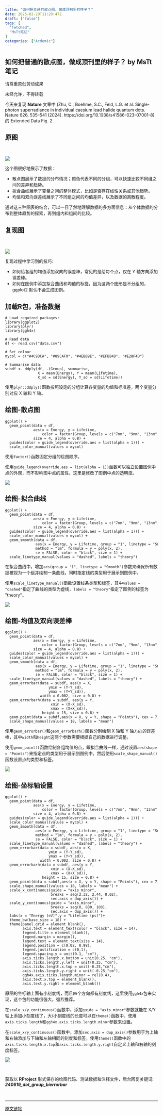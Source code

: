 ```yaml
---
title: "如何把普通的散点图，做成顶刊里的样子？"
date: 2025-02-20T11:20:47Z
draft: ["false"]
tags: [
  "fetched",
  "MsTt笔记"
]
categories: ["Acdemic"]
---
```

如何把普通的散点图，做成顶刊里的样子？ by MsTt笔记
------
<div><section data-tool="markdown2wechat编辑器" data-website="https://aizhuanqian.com"><section data-mpa-powered-by="yiban.io"><span>请尊重原创劳动成果</span></section><p><span>未经允许，不得转载</span></p><p data-tool="mdnice编辑器">今天来复现 <strong>Nature</strong> 文章中 (Zhu, C., Boehme, S.C., Feld, L.G. et al. Single-photon superradiance in individual caesium lead halide quantum dots. Nature 626, 535–541 (2024). https://doi.org/10.1038/s41586-023-07001-8) 的 Extended Data Fig. 2</p><h2 data-tool="mdnice编辑器"><span></span><span>原图</span></h2><section><br></section><p><img data-galleryid="" data-imgfileid="100000168" data-ratio="0.8062157221206582" data-s="300,640" data-src="https://mmbiz.qpic.cn/mmbiz_png/mEOTibibBIwKLJKlunagss8URHMlZddWAOtbC0n6tfWILt9lz0u4AicIWEr26L2ia64XYFRzwtOoILJ4v0teY8FjYw/640?wx_fmt=png&amp;from=appmsg" data-type="png" data-w="547" src="https://mmbiz.qpic.cn/mmbiz_png/mEOTibibBIwKLJKlunagss8URHMlZddWAOtbC0n6tfWILt9lz0u4AicIWEr26L2ia64XYFRzwtOoILJ4v0teY8FjYw/640?wx_fmt=png&amp;from=appmsg"></p><p data-tool="mdnice编辑器">这个图很好地展示了数据：</p><ul data-tool="mdnice编辑器"><li><section>散点图展示了数据的分布情况；颜色代表不同的分组，可以快速比较不同组之间的差异和趋势。</section></li><li><section>拟合曲线展示了变量之间的整体模式，比如是否存在线性关系或其他趋势。</section></li><li><section>均值和双向误差线展示了不同组之间的均值差异，以及数据的离散程度。</section></li></ul><p data-tool="mdnice编辑器">通过这三种图表的结合，可以一目了然地理解数据的多方面信息：从个体数据的分布到整体趋势的探索，再到组内和组间的比较。</p><h2 data-tool="mdnice编辑器"><span></span><span>复现图</span></h2><section><br></section><p><img data-galleryid="" data-imgfileid="100000169" data-ratio="0.848297213622291" data-s="300,640" data-src="https://mmbiz.qpic.cn/mmbiz_png/mEOTibibBIwKLJKlunagss8URHMlZddWAOvahukry8RsBq4QLr3ftaIm2CySZXm4aRcibHwcNwUZ6bu9d1siaWreUA/640?wx_fmt=png&amp;from=appmsg" data-type="png" data-w="646" src="https://mmbiz.qpic.cn/mmbiz_png/mEOTibibBIwKLJKlunagss8URHMlZddWAOvahukry8RsBq4QLr3ftaIm2CySZXm4aRcibHwcNwUZ6bu9d1siaWreUA/640?wx_fmt=png&amp;from=appmsg"></p><p data-tool="mdnice编辑器">复现过程中学习到的技巧:</p><ul data-tool="mdnice编辑器"><li><section>如何给各组的均值添加双向的误差棒，常见的是给每个点，仅在 Y 轴方向添加误差棒。</section></li><li><section>如何在图例中添加拟合曲线和均值的标签，因为这两个图形是不分组的，ggplot2 默认不会生成图例。</section></li></ul><h2 data-tool="mdnice编辑器"><span></span><span>加载R包，准备数据</span></h2><pre data-tool="mdnice编辑器"><code><span># Load required packages:</span><br><span>library</span>(ggplot2)<br><span>library</span>(plyr)<br><span>library</span>(ggh4x)<br><br><span># Read data</span><br>df &lt;- read.csv(<span>"data.csv"</span>)<br><br><span># Set colour</span><br>mycol = c(<span>"#4C9DCA"</span>, <span>"#89CAF0"</span>, <span>"#4EBB9E"</span>, <span>"#EFBB4D"</span>, <span>"#E28F4D"</span>)<br><br><span># Summarise data:</span><br>subdf &lt;- ddply(df, .(Group), summarise, <br>               X = mean(Energy), Y = mean(Lifetime), <br>               X_sd = sd(Energy), Y_sd = sd(Lifetime))<br></code></pre><p data-tool="mdnice编辑器">使用<code>plyr::ddply()</code>函数按照设定的分组计算各变量的均值和标准差，两个变量分别对应 X 轴和 Y 轴。</p><h2 data-tool="mdnice编辑器"><span></span><span>绘图-散点图</span></h2><pre data-tool="mdnice编辑器"><code>ggplot() +<br>  geom_point(data = df, <br>             aes(x = Energy, y = Lifetime, <br>                 color = factor(Group, levels = c(<span>"7nm"</span>, <span>"9nm"</span>, <span>"13nm"</span>, <span>"16nm"</span>, <span>"23nm"</span>))), <br>             size = <span>4</span>, alpha = <span>0.8</span>) +<br>  guides(color = guide_legend(override.aes = list(alpha = <span>1</span>))) + <br>  scale_color_manual(values = mycol)<br></code></pre><p data-tool="mdnice编辑器">使用<code>factor()</code>函数固定分组的绘图顺序。</p><p data-tool="mdnice编辑器">使用<code>guide_legend(override.aes = list(alpha = 1))</code>函数可以独立设置图例中点的外观，而不影响图中点的属性，这里是修改了图例中点的透明度。</p><p><img data-galleryid="" data-imgfileid="100000170" data-ratio="0.7712691771269177" data-s="300,640" data-src="https://mmbiz.qpic.cn/mmbiz_png/mEOTibibBIwKLJKlunagss8URHMlZddWAOuhgc4mcY0lTUMlmwWfTMdVPM5n6ZdNk8n66yZUJVKpWEVfZYyY3MTQ/640?wx_fmt=png&amp;from=appmsg" data-type="png" data-w="717" src="https://mmbiz.qpic.cn/mmbiz_png/mEOTibibBIwKLJKlunagss8URHMlZddWAOuhgc4mcY0lTUMlmwWfTMdVPM5n6ZdNk8n66yZUJVKpWEVfZYyY3MTQ/640?wx_fmt=png&amp;from=appmsg"></p><h2 data-tool="mdnice编辑器"><span></span><span>绘图-拟合曲线</span></h2><pre data-tool="mdnice编辑器"><code>ggplot() +<br>  geom_point(data = df, <br>             aes(x = Energy, y = Lifetime, <br>                 color = factor(Group, levels = c(<span>"7nm"</span>, <span>"9nm"</span>, <span>"13nm"</span>, <span>"16nm"</span>, <span>"23nm"</span>))), <br>             size = <span>4</span>, alpha = <span>0.8</span>) +<br>  guides(color = guide_legend(override.aes = list(alpha = <span>1</span>))) + <br>  scale_color_manual(values = mycol) + <br>  geom_smooth(data = df, <br>              aes(x = Energy, y = Lifetime, group = <span>"1"</span>, linetype = <span>"Smooth"</span>), <br>              method = <span>"lm"</span>, formula = y ~ poly(x, <span>2</span>), <br>              se = <span>FALSE</span>, color = <span>"black"</span>, size = <span>1</span>) +<br>  scale_linetype_manual(values = <span>"dashed"</span>, labels = <span>"theory"</span>)<br></code></pre><p data-tool="mdnice编辑器">在拟合曲线中，增加<code>aes(group = "1", linetype = "Smooth")</code>参数来确保所有数据被视为一个组并绘制一条曲线，同时指定线的类型用于展示到图例中。</p><p data-tool="mdnice编辑器">使用<code>scale_linetype_manual()</code>函数设置线条类型和标签，其中<code>values = "dashed"</code>指定了曲线的类型为虚线，<code>labels = "theory"</code>指定了图例的标签为 "theory"。</p><p><img data-galleryid="" data-imgfileid="100000171" data-ratio="0.7755960729312763" data-s="300,640" data-src="https://mmbiz.qpic.cn/mmbiz_png/mEOTibibBIwKLJKlunagss8URHMlZddWAO4tw5iaFUXbWbuwG5Bd58XKLhYNqApK4SMyBGBf8G5TqMB1IKgwic85MA/640?wx_fmt=png&amp;from=appmsg" data-type="png" data-w="713" src="https://mmbiz.qpic.cn/mmbiz_png/mEOTibibBIwKLJKlunagss8URHMlZddWAO4tw5iaFUXbWbuwG5Bd58XKLhYNqApK4SMyBGBf8G5TqMB1IKgwic85MA/640?wx_fmt=png&amp;from=appmsg"></p><h2 data-tool="mdnice编辑器"><span></span><span>绘图-均值及双向误差棒</span></h2><pre data-tool="mdnice编辑器"><code>ggplot() +<br>  geom_point(data = df, <br>             aes(x = Energy, y = Lifetime, <br>                 color = factor(Group, levels = c(<span>"7nm"</span>, <span>"9nm"</span>, <span>"13nm"</span>, <span>"16nm"</span>, <span>"23nm"</span>))), <br>             size = <span>4</span>, alpha = <span>0.8</span>) +<br>  guides(color = guide_legend(override.aes = list(alpha = <span>1</span>))) + <br>  scale_color_manual(values = mycol) + <br>  geom_smooth(data = df, <br>              aes(x = Energy, y = Lifetime, group = <span>"1"</span>, linetype = <span>"Smooth"</span>), <br>              method = <span>"lm"</span>, formula = y ~ poly(x, <span>2</span>), <br>              se = <span>FALSE</span>, color = <span>"black"</span>, size = <span>1</span>) +<br>  scale_linetype_manual(values = <span>"dashed"</span>, labels = <span>"theory"</span>) + <br>  geom_errorbar(data = subdf, aes(x = X,<br>                    ymin = (Y-Y_sd), <br>                    ymax = (Y+Y_sd)), <br>                width = <span>0.002</span>, size = <span>0.8</span>) +<br>  geom_errorbarh(data = subdf, aes(y = Y, <br>                     xmin = (X-X_sd), <br>                     xmax = (X+X_sd)), <br>                 height = <span>15</span>, size = <span>0.8</span>) +<br>  geom_point(data = subdf,aes(x = X, y = Y, shape = <span>"Points"</span>), cex = <span>7</span>) +<br>  scale_shape_manual(values = <span>18</span>, labels = <span>"mean"</span>)<br></code></pre><p data-tool="mdnice编辑器">使用<code>geom_errorbar()</code>和<code>geom_errorbarh()</code>函数分别绘制 X 轴和 Y 轴方向的误差棒，其中<code>width</code>和<code>height</code>这两个参数需要根据自己的数据进行调整。</p><p data-tool="mdnice编辑器">使用<code>geom_point()</code>函数绘制各组均值的点，跟拟合曲线一样，通过设置<code>aes(shape = "Points")</code>来指定点的类型用于展示到图例中，然后使用<code>scale_shape_manual()</code>函数设置点的类型和标签。</p><p><img data-galleryid="" data-imgfileid="100000172" data-ratio="0.7759103641456583" data-s="300,640" data-src="https://mmbiz.qpic.cn/mmbiz_png/mEOTibibBIwKLJKlunagss8URHMlZddWAOXRVzb19ehuNWslelMpmZG7Ux9qRqs7CIcBaY3HR85rUOF0icS0HJ4Pw/640?wx_fmt=png&amp;from=appmsg" data-type="png" data-w="714" src="https://mmbiz.qpic.cn/mmbiz_png/mEOTibibBIwKLJKlunagss8URHMlZddWAOXRVzb19ehuNWslelMpmZG7Ux9qRqs7CIcBaY3HR85rUOF0icS0HJ4Pw/640?wx_fmt=png&amp;from=appmsg"></p><h2 data-tool="mdnice编辑器"><span></span><span>绘图-坐标轴设置</span></h2><pre data-tool="mdnice编辑器"><code>ggplot() +<br>  geom_point(data = df, <br>             aes(x = Energy, y = Lifetime, <br>                 color = factor(Group, levels = c(<span>"7nm"</span>, <span>"9nm"</span>, <span>"13nm"</span>, <span>"16nm"</span>, <span>"23nm"</span>))), <br>             size = <span>4</span>, alpha = <span>0.8</span>) +<br>  guides(color = guide_legend(override.aes = list(alpha = <span>1</span>))) + <br>  scale_color_manual(values = mycol) + <br>  geom_smooth(data = df, <br>              aes(x = Energy, y = Lifetime, group = <span>"1"</span>, linetype = <span>"Smooth"</span>), <br>              method = <span>"lm"</span>, formula = y ~ poly(x, <span>2</span>), <br>              se = <span>FALSE</span>, color = <span>"black"</span>, size = <span>1</span>) +<br>  scale_linetype_manual(values = <span>"dashed"</span>, labels = <span>"theory"</span>) + <br>  geom_errorbar(data = subdf, aes(x = X,<br>                    ymin = (Y-Y_sd), <br>                    ymax = (Y+Y_sd)), <br>                width = <span>0.002</span>, size = <span>0.8</span>) +<br>  geom_errorbarh(data = subdf, aes(y = Y, <br>                     xmin = (X-X_sd), <br>                     xmax = (X+X_sd)), <br>                 height = <span>15</span>, size = <span>0.8</span>) +<br>  geom_point(data = subdf,aes(x = X, y = Y, shape = <span>"Points"</span>), cex = <span>7</span>) +<br>  scale_shape_manual(values = <span>18</span>, labels = <span>"mean"</span>) +<br>  scale_x_continuous(guide = <span>"axis_minor"</span>,<br>                     breaks = seq(<span>2.32</span>, <span>2.44</span>, <span>0.02</span>), <br>                     sec.axis = dup_axis()) + <br>  scale_y_continuous(guide = <span>"axis_minor"</span>,<br>                     breaks = seq(<span>0</span>, <span>800</span>, <span>100</span>), <br>                     sec.axis = dup_axis()) + <br>  labs(x = <span>"Energy (eV)"</span>,y = <span>"Lifetime (ps)"</span>)+<br>  theme_bw(base_size = <span>18</span>) +<br>  theme(panel.grid = element_blank(),<br>        axis.text = element_text(color = <span>"black"</span>, size = <span>14</span>),<br>        legend.title = element_blank(),<br>        legend.margin = margin(),<br>        legend.text = element_text(size = <span>14</span>),<br>        legend.position = c(<span>0.02</span>, <span>0.98</span>), <br>        legend.justification = c(<span>0</span>,<span>1</span>),<br>        legend.spacing.y = unit(<span>0.1</span>, <span>"cm"</span>),<br>        axis.ticks.length.x.bottom = unit(<span>0.25</span>, <span>"cm"</span>),<br>        axis.ticks.length.y.left = unit(<span>0.25</span>, <span>"cm"</span>),<br>        axis.ticks.length.x.top = unit(-<span>0.25</span>,<span>"cm"</span>),<br>        axis.ticks.length.y.right = unit(-<span>0.25</span>,<span>"cm"</span>),<br>        ggh4x.axis.ticks.length.minor = rel(<span>0.4</span>),<br>        axis.text.x.top = element_blank(),<br>        axis.text.y.right = element_blank())<br></code></pre><p data-tool="mdnice编辑器">原图的坐标轴上面有小刻度线，而且四个方向都有刻度线，这里使用<code>ggh4x</code>包来实现，这个包的功能很强大，强烈推荐。</p><p data-tool="mdnice编辑器">在<code>scale_x/y_continuous()</code>函数中，添加<code>guide = "axis_minor"</code>参数就能在 X/Y 轴上添加小刻度线了，大/小刻度线的长度可以在<code>theme()</code>函数中，使用<code>axis.ticks.length</code>和<code>ggh4x.axis.ticks.length.minor</code>参数来设置。</p><p data-tool="mdnice编辑器">在<code>scale_x/y_continuous()</code>函数中，添加<code>sec.axis = dup_axis()</code>参数用于为上轴和右轴添加与下轴和左轴相同的刻度和标签。使用<code>theme()</code>函数中的<code>axis.ticks.length.x.top</code>和<code>axis.ticks.length.y.right</code>自定义上轴和右轴的刻度标签。</p><p><img data-galleryid="" data-imgfileid="100000173" data-ratio="0.8171262699564587" data-s="300,640" data-src="https://mmbiz.qpic.cn/mmbiz_png/mEOTibibBIwKLJKlunagss8URHMlZddWAONRyHYQLQ3E6tcoI10VIaoS8B2qy6FEhulN14SH0C5QrcK31iaWibKXnA/640?wx_fmt=png&amp;from=appmsg" data-type="png" data-w="689" src="https://mmbiz.qpic.cn/mmbiz_png/mEOTibibBIwKLJKlunagss8URHMlZddWAONRyHYQLQ3E6tcoI10VIaoS8B2qy6FEhulN14SH0C5QrcK31iaWibKXnA/640?wx_fmt=png&amp;from=appmsg"></p><p data-tool="mdnice编辑器"><br></p><p data-tool="mdnice编辑器"><span>获取以 <strong>RProject</strong> 形式保存的绘图代码、测试数据和注释文件，后台回复关键词: <em><strong>240619_dot_group_bierrorbar</strong></em></span></p></section><p><br></p><p><mp-style-type data-value="3"></mp-style-type></p></div>  
<hr>
<a href="https://mp.weixin.qq.com/s/g9SKePDDacxj-VFMo4T38g",target="_blank" rel="noopener noreferrer">原文链接</a>
